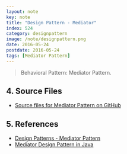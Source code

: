```yaml
---
layout: note
key: note
title: "Design Pattern - Mediator"
index: 524
category: designpattern
image: /note/designpattern.png
date: 2016-05-24
postdate: 2016-05-24
tags: [Mediator Pattern]
---
```


> Behavioral Pattern: Mediator Pattern.

## 4. Source Files
* [Source files for Mediator Pattern on GitHub](https://github.com/jojozhuang/design-patterns-java/tree/master/design-pattern-mediator)

## 5. References
* [Design Patterns - Mediator Pattern](https://www.tutorialspoint.com/design_pattern/mediator_pattern.htm)
* [Mediator Design Pattern in Java](https://www.journaldev.com/1730/mediator-design-pattern-java)
